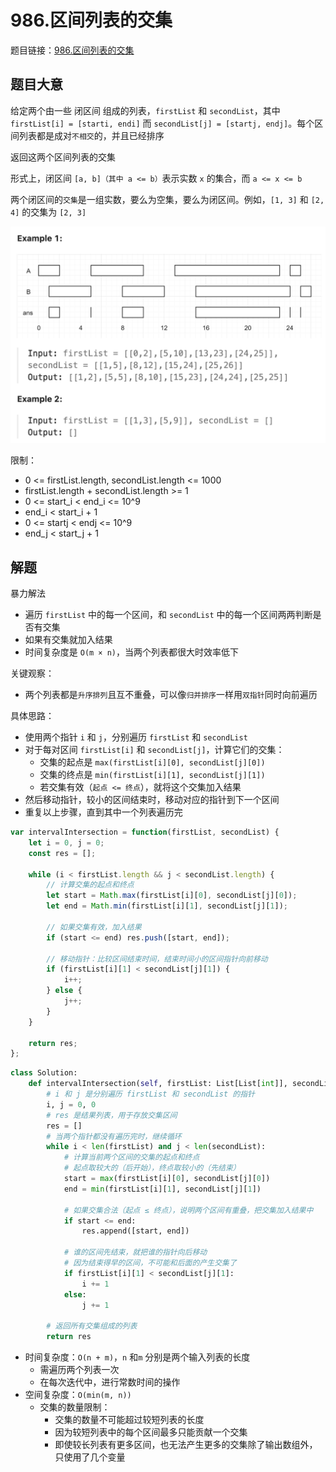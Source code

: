 # 986.区间列表的交集

题目链接：[986.区间列表的交集](https://leetcode.cn/problems/interval-list-intersections/)

## 题目大意

给定两个由一些 闭区间 组成的列表，`firstList` 和 `secondList`，其中 `firstList[i] = [starti, endi]` 而 `secondList[j] = [startj, endj]`。每个区间列表都是成对`不相交`的，并且已经排序

返回这两个区间列表的交集 

形式上，闭区间 `[a, b]（其中 a <= b）`表示实数 `x` 的集合，而 `a <= x <= b`

两个闭区间的`交集`是一组实数，要么为空集，要么为闭区间。例如，`[1, 3]` 和 `[2, 4]` 的交集为 `[2, 3]`

![example986.png](https://github.com/donnapersonal/picx-images-hosting/raw/master/image.6bhckfq8fo.png)

限制：
- 0 <= firstList.length, secondList.length <= 1000
- firstList.length + secondList.length >= 1
- 0 <= start_i < end_i <= 10^9
- end_i < start_i + 1
- 0 <= startj < endj <= 10^9 
- end_j < start_j + 1

## 解题

暴力解法
- 遍历 `firstList` 中的每一个区间，和 `secondList` 中的每一个区间两两判断是否有交集
- 如果有交集就加入结果
- 时间复杂度是 `O(m × n)`，当两个列表都很大时效率低下
  
关键观察：
- 两个列表都是`升序排列`且互不重叠，可以像`归并排序`一样用`双指针`同时向前遍历

具体思路：
- 使用两个指针 `i` 和 `j`，分别遍历 `firstList` 和 `secondList`
- 对于每对区间 `firstList[i]` 和 `secondList[j]`，计算它们的交集：
  - 交集的起点是 `max(firstList[i][0], secondList[j][0])`
  - 交集的终点是 `min(firstList[i][1], secondList[j][1])`
  - 若交集有效（`起点 <= 终点`），就将这个交集加入结果
- 然后移动指针，较小的区间结束时，移动对应的指针到下一个区间
- 重复以上步骤，直到其中一个列表遍历完

```js
var intervalIntersection = function(firstList, secondList) {
    let i = 0, j = 0;
    const res = [];

    while (i < firstList.length && j < secondList.length) {
        // 计算交集的起点和终点
        let start = Math.max(firstList[i][0], secondList[j][0]);
        let end = Math.min(firstList[i][1], secondList[j][1]);

        // 如果交集有效，加入结果
        if (start <= end) res.push([start, end]);

        // 移动指针：比较区间结束时间，结束时间小的区间指针向前移动
        if (firstList[i][1] < secondList[j][1]) {
            i++;
        } else {
            j++;
        }
    }

    return res;
};
```
```python
class Solution:
    def intervalIntersection(self, firstList: List[List[int]], secondList: List[List[int]]) -> List[List[int]]:
        # i 和 j 是分别遍历 firstList 和 secondList 的指针
        i, j = 0, 0
        # res 是结果列表，用于存放交集区间
        res = []
        # 当两个指针都没有遍历完时，继续循环
        while i < len(firstList) and j < len(secondList):
            # 计算当前两个区间的交集的起点和终点
            # 起点取较大的（后开始），终点取较小的（先结束）
            start = max(firstList[i][0], secondList[j][0])
            end = min(firstList[i][1], secondList[j][1])

            # 如果交集合法（起点 ≤ 终点），说明两个区间有重叠，把交集加入结果中
            if start <= end:
                res.append([start, end])
            
            # 谁的区间先结束，就把谁的指针向后移动
            # 因为结束得早的区间，不可能和后面的产生交集了
            if firstList[i][1] < secondList[j][1]:
                i += 1
            else:
                j += 1
        
        # 返回所有交集组成的列表
        return res
```

- 时间复杂度：`O(n + m)`，`n` 和`m` 分别是两个输入列表的长度
  - 需遍历两个列表一次
  - 在每次迭代中，进行常数时间的操作
- 空间复杂度：`O(min(m, n))`
  - 交集的数量限制：
    - 交集的数量不可能超过较短列表的长度
    - 因为较短列表中的每个区间最多只能贡献一个交集
    - 即使较长列表有更多区间，也无法产生更多的交集除了输出数组外，只使用了几个变量